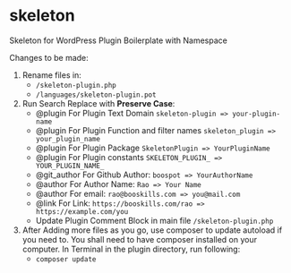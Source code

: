 # skeleton

Skeleton for WordPress Plugin Boilerplate with Namespace

Changes to be made:

1. Rename files in:
    * `/skeleton-plugin.php`
    * `/languages/skeleton-plugin.pot`
2. Run Search Replace with **Preserve Case**:
    * @plugin For Plugin Text Domain `skeleton-plugin => your-plugin-name`
    * @plugin For Plugin Function and filter names  `skeleton_plugin => your_plugin_name`
    * @plugin For Plugin Package `SkeletonPlugin => YourPluginName`
    * @plugin For Plugin constants `SKELETON_PLUGIN_ => YOUR_PLUGIN_NAME_`
    * @git_author For Github Author: `boospot => YourAuthorName`
    * @author For Author Name: `Rao => Your Name`
    * @author For email: `rao@booskills.com => you@mail.com`
    * @link For Link: `https://booskills.com/rao => https://example.com/you`
    * Update Plugin Comment Block in main file `/skeleton-plugin.php`
3. After Adding more files as you go, use composer to update autoload if you need to. You shall need to have composer
   installed on your computer. In Terminal in the plugin directory, run following:
    * `composer update`
 